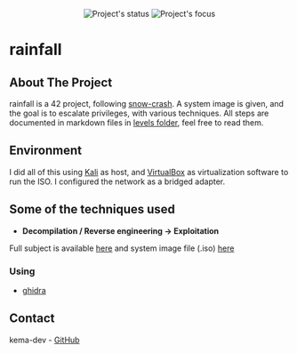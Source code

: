 <p align=center>
  <img alt="Project's status" src="https://img.shields.io/github/last-commit/kema-dev/rainfall?logo=github">
  <img alt="Project's focus" src="https://img.shields.io/badge/Focus-Cybersecurity-blue">
</p>

# rainfall

<!-- PROJECT LOGO -->
<!-- <div align="center">
  <a>
   <img src="assets/level04.gif" alt="exploit gif" width="500" height="380">
  </a>
</div> -->

<!-- ABOUT THE PROJECT -->
## About The Project

rainfall is a 42 project, following [snow-crash](https://github.com/kema-dev/snow-crash). A system image is given, and the goal is to escalate privileges, with various techniques. All steps are documented in markdown files in [levels folder](/levels), feel free to read them.

## Environment

I did all of this using [Kali](https://www.kali.org/) as host, and [VirtualBox](https://www.virtualbox.org/) as virtualization software to run the ISO. I configured the network as a bridged adapter.

## Some of the techniques used

* **Decompilation / Reverse engineering -> Exploitation**

Full subject is available [here](docs/) and system image file (.iso) [here](https://github.com/kema-dev/rainfall/releases/tag/iso)

### Using

* [ghidra](https://github.com/NationalSecurityAgency/ghidra)

<!-- CONTACT -->
## Contact

kema-dev - [GitHub](https://github.com/kema-dev)
